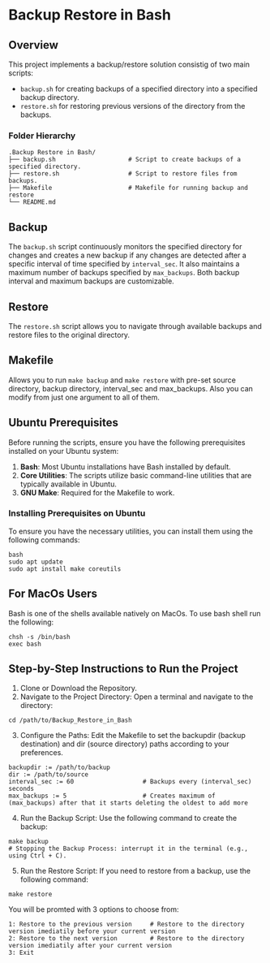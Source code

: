 # Backup Restore in Bash

## Overview
This project implements a backup/restore solution consistig of two main scripts: 
* `backup.sh` for creating backups of a specified directory into a specified backup directory.
* `restore.sh` for restoring previous versions of the directory from the backups.


### Folder Hierarchy
    .Backup Restore in Bash/
    ├── backup.sh                    # Script to create backups of a specified directory.
    ├── restore.sh                   # Script to restore files from backups.
    ├── Makefile                     # Makefile for running backup and restore
    └── README.md

## Backup
The `backup.sh` script continuously monitors the specified directory for changes and creates a new backup if any changes are detected after a specific interval of time specified by `interval_sec`. It also maintains a maximum number of backups specified by `max_backups`. Both backup interval and maximum backups are customizable.
## Restore
The `restore.sh` script allows you to navigate through available backups and restore files to the original directory.
## Makefile
Allows you to run `make backup` and `make restore` with pre-set source directory, backup directory, interval_sec and max_backups. Also you can modify from just one argument to all of them.


## Ubuntu Prerequisites
Before running the scripts, ensure you have the following prerequisites installed on your Ubuntu system:
1. **Bash**: Most Ubuntu installations have Bash installed by default.
2. **Core Utilities**: The scripts utilize basic command-line utilities that are typically available in Ubuntu.
3. **GNU Make**: Required for the Makefile to work.

### Installing Prerequisites on Ubuntu
To ensure you have the necessary utilities, you can install them using the following commands:
```
bash
sudo apt update
sudo apt install make coreutils
```

## For MacOs Users
Bash is one of the shells available natively on MacOs. To use bash shell run the following:
```
chsh -s /bin/bash
exec bash
```

## Step-by-Step Instructions to Run the Project
1. Clone or Download the Repository.
2. Navigate to the Project Directory: Open a terminal and navigate to the directory:
```
cd /path/to/Backup_Restore_in_Bash
```
3. Configure the Paths: Edit the Makefile to set the backupdir (backup destination) and dir (source directory) paths according to your preferences.
```
backupdir := /path/to/backup
dir := /path/to/source
interval_sec := 60                   # Backups every (interval_sec) seconds
max_backups := 5                     # Creates maximum of (max_backups) after that it starts deleting the oldest to add more
```
4. Run the Backup Script: Use the following command to create the backup:
```
make backup
# Stopping the Backup Process: interrupt it in the terminal (e.g., using Ctrl + C).
```
5. Run the Restore Script: If you need to restore from a backup, use the following command:
```
make restore
```
You will be promted with 3 options to choose from:
```
1: Restore to the previous version     # Restore to the directory version imediatily before your current version
2: Restore to the next version         # Restore to the directory version imediatily after your current version
3: Exit
```









